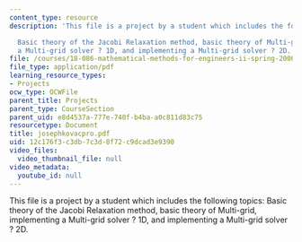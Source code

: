 ```yaml
---
content_type: resource
description: 'This file is a project by a student which includes the following topics:

  Basic theory of the Jacobi Relaxation method, basic theory of Multi-grid, implementing
  a Multi-grid solver ? 1D, and implementing a Multi-grid solver ? 2D.'
file: /courses/18-086-mathematical-methods-for-engineers-ii-spring-2006/12c176f3c3db7c3d8f72c9dcad3e9390_josephkovacpro.pdf
file_type: application/pdf
learning_resource_types:
- Projects
ocw_type: OCWFile
parent_title: Projects
parent_type: CourseSection
parent_uid: e8d4537a-777e-740f-b4ba-a0c811d83c75
resourcetype: Document
title: josephkovacpro.pdf
uid: 12c176f3-c3db-7c3d-8f72-c9dcad3e9390
video_files:
  video_thumbnail_file: null
video_metadata:
  youtube_id: null
---
```

This file is a project by a student which includes the following topics:
Basic theory of the Jacobi Relaxation method, basic theory of Multi-grid, implementing a Multi-grid solver ? 1D, and implementing a Multi-grid solver ? 2D.

